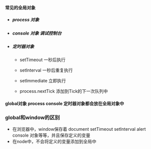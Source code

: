 #### 常见的全局对象

- ##### process 对象

- ##### console 对象 调试控制台

- ##### 定时器对象

  - setTimeout 一秒后执行

  - setInterval  一秒后重复执行

  - setImmediate 立即执行

  - process.nextTick 添加到Tick的下一次队列中

    

#### global对象 process console 定时器对象都会放在全局对象中



### global和window的区别

- 在浏览器中，window保存着 document setTimeout  setInterval   alert console 对象等等，并且保存定义的变量
-  在node中，不会将定义的变量添加到全局中





